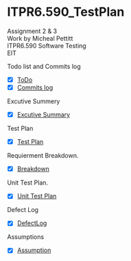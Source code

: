 # ITPR6.590_TestPlan
Assignment 2 & 3  
Work by Micheal Pettitt  
ITPR6.590 Software Testing  
EIT  
  
Todo list and Commits log  
- [x] [ToDo](https://github.com/michealpettitt/ITPR6.590_TestPlan/blob/master/ToDos.md)
- [x] [Commits log](https://github.com/michealpettitt/ITPR6.590_TestPlan/commits/master)

Excutive Summery  
- [x] [Excutive Summary](https://github.com/michealpettitt/ITPR6.590_TestPlan/blob/master/Executive%20summery.md)
  
Test Plan  
- [x] [Test Plan](https://github.com/michealpettitt/ITPR6.590_TestPlan/blob/master/TestPlan.md)
  
Requierment Breakdown. 
- [x] [Breakdown](https://github.com/michealpettitt/ITPR6.590_TestPlan/blob/master/RequirementBreakdown.md) 

Unit Test Plan.  
- [x] [Unit Test Plan](https://github.com/michealpettitt/ITPR6.590_TestPlan/blob/master/UnitTestPlan.md)  

  
Defect Log
- [x] [DefectLog](https://github.com/michealpettitt/ITPR6.590_TestPlan/blob/master/DefectLog.me)
  
Assumptions
- [x] [Assumption](https://github.com/michealpettitt/ITPR6.590_TestPlan/blob/master/Assumptions.md)

